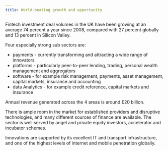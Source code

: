 ```yaml
---
title: World-beating growth and opportunity
---
```


Fintech investment deal volumes in the UK have been growing at an average 74 percent a year since 2008, compared with 27 percent globally and 13 percent in Silicon Valley.

Four especially strong sub sectors are:

-	payments -  currently transforming and attracting a wide range of innovators
-	platforms - particularly peer-to-peer lending, trading, personal wealth management and aggregators
-	software - for example risk management, payments, asset management, capital markets, insurance and accounting
-	data Analytics - for example credit reference, capital markets and insurance

Annual revenue generated across the 4 areas is around £20 billion.

There is ample room in the market for established providers and disruptive technologies, and many different sources of finance are available. The sector is well served by angel and private equity investors, accelerator and incubator schemes.
 
Innovations are supported by its excellent IT and transport infrastructure, and one of the highest levels of internet and mobile penetration globally.